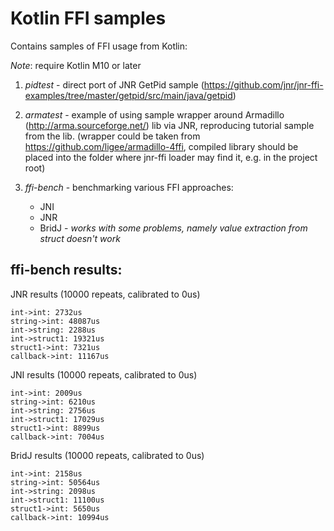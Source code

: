 Kotlin FFI samples
==================

Contains samples of FFI usage from Kotlin:

*Note*: require Kotlin M10 or later

1. _pidtest_ - direct port of JNR GetPid sample (https://github.com/jnr/jnr-ffi-examples/tree/master/getpid/src/main/java/getpid)

2. _armatest_ - example of using sample wrapper around Armadillo (http://arma.sourceforge.net/) lib via JNR,
   reproducing tutorial sample from the lib. (wrapper could be taken from https://github.com/ligee/armadillo-4ffi, compiled
   library should be placed into the folder where jnr-ffi loader may find it, e.g. in the project root)

3. _ffi-bench_ - benchmarking various FFI approaches:
     - JNI
     - JNR
     - BridJ - _works with some problems, namely value extraction from struct doesn't work_

ffi-bench results:
------------------

JNR results (10000 repeats, calibrated to 0us)

    int->int: 2732us
    string->int: 48087us
    int->string: 2288us
    int->struct1: 19321us
    struct1->int: 7321us
    callback->int: 11167us

JNI results (10000 repeats, calibrated to 0us)

    int->int: 2009us
    string->int: 6210us
    int->string: 2756us
    int->struct1: 17029us
    struct1->int: 8899us
    callback->int: 7004us

BridJ results (10000 repeats, calibrated to 0us)

    int->int: 2158us
    string->int: 50564us
    int->string: 2098us
    int->struct1: 11100us
    struct1->int: 5650us
    callback->int: 10994us
